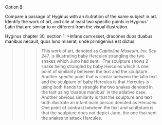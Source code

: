 Option B:

Compare a passage of Hyginus with an illutration of the same subject in art.
Identify the work of art, and cite at least two specific points in Hyginus’ Latin that are similar to or different from the visual illustration.

Hyginus chapter 30, section 1:  >Infans cum esset, dracones duos duabus manibus necauit, quos Iuno miserat, unde primigenius est dictus. 

>>> This work of art, denoted as *Capitoline Museum, Inv. Scu. 247*, is illustrating baby Hercules strangling the two snakes which Juno had sent.
-The sculpture shows 2 snake being strangled by baby Hercules which is one point of similarity between the text and the sculpture.
Another specfic point that is similar between the latin text and the sculpture of baby Hercules is that Hercules is using both hands to strangle the two snakes
denoted in the text using 'duabus manibus' in the ablative case. Another obvious similarity is that the sculpture and text both illustrate an infant male person 
denoted as Hercules. One point of contrast bewteen the text and scultpture is that the sculpture does not depict Juno, the one that sent the snakes to attack Hercules.
